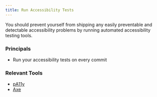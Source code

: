 ```yaml
---
title: Run Accessibility Tests
---
```


You should prevent yourself from shipping any easily preventable and detectable accessibility problems by running automated accessibility testing tools.

### Principals

- Run your accessibility tests on every commit

### Relevant Tools

- [pA11y](https://github.com/pa11y/pa11y)
- [Axe](https://github.com/dequelabs/axe-cli)
